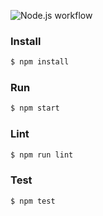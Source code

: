 ![Node.js workflow](https://github.com/rodrigogs/BE-Template/actions/workflows/node.js.yml/badge.svg)

### Install
```bash
$ npm install
```

### Run
```bash
$ npm start
```

### Lint
```bash
$ npm run lint
```

### Test
```bash
$ npm test
```
